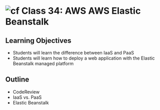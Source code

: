 # ![cf](http://i.imgur.com/7v5ASc8.png) Class 34: AWS AWS Elastic Beanstalk

## Learning Objectives

- Students will learn the difference between IaaS and PaaS
- Students will learn how to deploy a web application with the Elastic Beanstalk managed platform

## Outline
- CodeReview
- IaaS vs. PaaS
- Elastic Beanstalk
<!-- [Hyperlinks]{:target="_blank"} -->


<!-- links -->
<!-- []: path --> 

